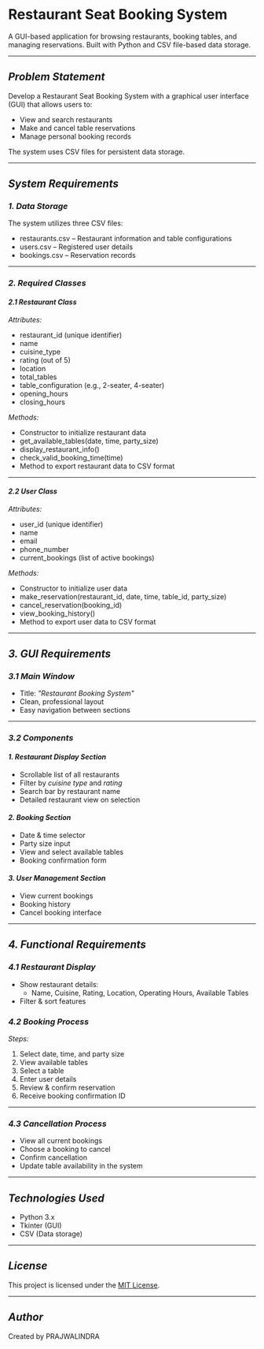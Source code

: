 # Restaurant Seat Booking System

A GUI-based application for browsing restaurants, booking tables, and managing reservations. Built with Python and CSV file-based data storage.

---

## *Problem Statement*

Develop a Restaurant Seat Booking System with a graphical user interface (GUI) that allows users to:

- View and search restaurants
- Make and cancel table reservations
- Manage personal booking records

The system uses CSV files for persistent data storage.

---

## *System Requirements*

### *1. Data Storage*

The system utilizes three CSV files:

- restaurants.csv – Restaurant information and table configurations
- users.csv – Registered user details
- bookings.csv – Reservation records

---

### *2. Required Classes*

#### *2.1 Restaurant Class*

*Attributes:*

- restaurant_id (unique identifier)
- name
- cuisine_type
- rating (out of 5)
- location
- total_tables
- table_configuration (e.g., 2-seater, 4-seater)
- opening_hours
- closing_hours

*Methods:*

- Constructor to initialize restaurant data  
- get_available_tables(date, time, party_size)  
- display_restaurant_info()  
- check_valid_booking_time(time)  
- Method to export restaurant data to CSV format

---

#### *2.2 User Class*

*Attributes:*

- user_id (unique identifier)
- name
- email
- phone_number
- current_bookings (list of active bookings)

*Methods:*

- Constructor to initialize user data  
- make_reservation(restaurant_id, date, time, table_id, party_size)  
- cancel_reservation(booking_id)  
- view_booking_history()  
- Method to export user data to CSV format

---

## *3. GUI Requirements*

### *3.1 Main Window*

- Title: *"Restaurant Booking System"*
- Clean, professional layout
- Easy navigation between sections

---

### *3.2 Components*

#### *1. Restaurant Display Section*
- Scrollable list of all restaurants
- Filter by *cuisine type* and *rating*
- Search bar by restaurant name
- Detailed restaurant view on selection

#### *2. Booking Section*
- Date & time selector
- Party size input
- View and select available tables
- Booking confirmation form

#### *3. User Management Section*
- View current bookings
- Booking history
- Cancel booking interface

---

## *4. Functional Requirements*

### *4.1 Restaurant Display*
- Show restaurant details:  
  - Name, Cuisine, Rating, Location, Operating Hours, Available Tables
- Filter & sort features

### *4.2 Booking Process*

*Steps:*

1. Select date, time, and party size
2. View available tables
3. Select a table
4. Enter user details
5. Review & confirm reservation
6. Receive booking confirmation ID

---

### *4.3 Cancellation Process*

- View all current bookings
- Choose a booking to cancel
- Confirm cancellation
- Update table availability in the system

---

## *Technologies Used*

- Python 3.x
- Tkinter (GUI)
- CSV (Data storage)

---

## *License*

This project is licensed under the [MIT License](LICENSE).

---

## *Author*

Created by PRAJWALINDRA
